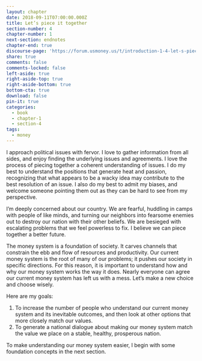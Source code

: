 ```yaml
---
layout: chapter
date: 2018-09-11T07:00:00.000Z
title: Let’s piece it together
section-number: 4
chapter-number: 1
next-section: endnotes
chapter-end: true
discourse-page: 'https://forum.usmoney.us/t/introduction-1-4-let-s-piece-it-together/'
share: true
comments: false
comments-locked: false
left-aside: true
right-aside-top: true
right-aside-bottom: true
bottom-cta: true
download: false
pin-it: true
categories:
  - book
  - chapter-1
  - section-4
tags:
  - money
---
```

I approach political issues with fervor. I love to gather information
from all sides, and enjoy finding the underlying issues and
agreements. I love the process of piecing together a coherent
understanding of issues. I do my best to understand the positions
that generate heat and passion, recognizing that what appears to be
a wacky idea may contribute to the best resolution of an issue. I also
do my best to admit my biases, and welcome someone pointing them
out as they can be hard to see from my perspective.

I’m deeply concerned about our country. We are fearful, huddling
in camps with people of like minds, and turning our neighbors into
fearsome enemies out to destroy our nation with their other beliefs.
We are besieged with escalating problems that we feel powerless to fix.
I believe we can piece together a better future.

The money system is a foundation of society. It carves channels
that constrain the ebb and flow of resources and productivity. Our
current money system is the root of many of our problems; it pushes
our society in specific directions. For this reason, it is important to
understand how and why our money system works the way it does.
Nearly everyone can agree our current money system has left us with
a mess. Let’s make a new choice and choose wisely.

Here are my goals:

1. To increase the number of people who understand our current
    money system and its inevitable outcomes, and then look at
    other options that more closely match our values.
2. To generate a national dialogue about making our money
    system match the value we place on a stable, healthy,
    prosperous nation.

To make understanding our money system easier, I begin with some
foundation concepts in the next section.
